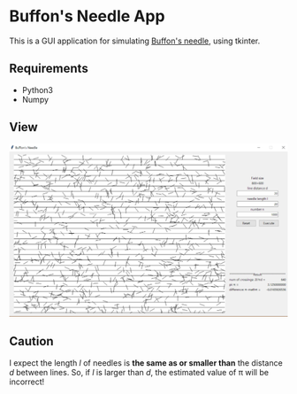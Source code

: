# Buffon's Needle App
This is a GUI application for simulating [Buffon's needle](https://en.wikipedia.org/wiki/Buffon%27s_needle), using tkinter. 

## Requirements
- Python3
- Numpy

## View
![image1](https://github.com/mo-mo-666/Buffon/blob/images/image1.PNG)

## Caution

I expect the length *l* of needles is **the same as or smaller than** the distance *d* between lines.
So, if *l* is larger than *d*, the estimated value of π will be incorrect! 
